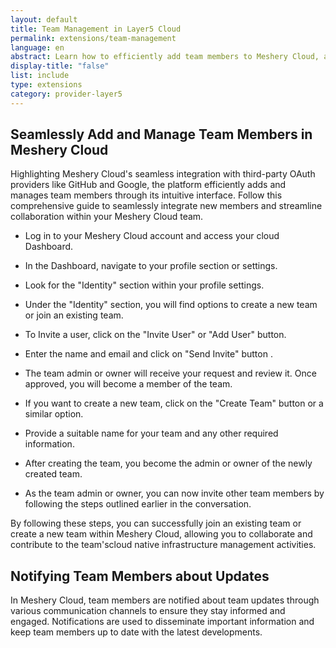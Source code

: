 ```yaml
---
layout: default
title: Team Management in Layer5 Cloud
permalink: extensions/team-management
language: en
abstract: Learn how to efficiently add team members to Meshery Cloud, assign roles and permissions, and facilitate collaboration within the platform.
display-title: "false"
list: include
type: extensions
category: provider-layer5
---
```


## Seamlessly Add and Manage Team Members in Meshery Cloud


Highlighting Meshery Cloud's seamless integration with third-party OAuth providers like GitHub and Google, the platform efficiently adds and manages team members through its intuitive interface. Follow this comprehensive guide to seamlessly integrate new members and streamline collaboration within your Meshery Cloud team.

* Log in to your Meshery Cloud account and access your cloud Dashboard.

* In the Dashboard, navigate to your profile section or settings.

* Look for the "Identity" section within your profile settings.

* Under the "Identity" section, you will find options to create a new team or join an existing team.

* To Invite a user, click on the "Invite User" or "Add User" button.

* Enter the name and email and click on "Send Invite" button .

* The team admin or owner will receive your request and review it. Once approved, you will become a member of the team.

* If you want to create a new team, click on the "Create Team" button or a similar option.

* Provide a suitable name for your team and any other required information.

* After creating the team, you become the admin or owner of the newly created team.

* As the team admin or owner, you can now invite other team members by following the steps outlined earlier in the conversation.

By following these steps, you can successfully join an existing team or create a new team within Meshery Cloud, allowing you to collaborate and contribute to the team'scloud native infrastructure management activities.

## Notifying Team Members about Updates

In Meshery Cloud, team members are notified about team updates through various communication channels to ensure they stay informed and engaged. Notifications are used to disseminate important information and keep team members up to date with the latest developments.
